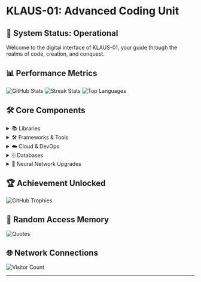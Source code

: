# KLAUS-01: Advanced Coding Unit

## 🤖 System Status: Operational

Welcome to the digital interface of KLAUS-01, your guide through the realms of code, creation, and conquest.

## 📊 Performance Metrics

![GitHub Stats](https://github-readme-stats.vercel.app/api?username=klaus-012&theme=dark&hide_border=false&include_all_commits=false&count_private=false)
![Streak Stats](https://github-readme-streak-stats.herokuapp.com/?user=klaus-012&theme=dark&hide_border=false)
![Top Languages](https://github-readme-stats.vercel.app/api/top-langs/?username=klaus-012&theme=dark&hide_border=false&include_all_commits=false&count_private=false&layout=compact)

## 🛠️ Core Components

<details>
<summary>📚 Libraries</summary>

- C#
- GraphQL
- Go
- Erlang
- HTML5
- Java
- JavaScript
- Kotlin
- Python
- TypeScript

</details>

<details>
<summary>🛠️ Frameworks & Tools</summary>

- .Net
- Ant Design
- Apache Kafka
- Bootstrap
- Apollo GraphQL
- Django
- Flutter
- Flask
- FastAPI
- React
- Node.js
- Next.js
- NestJS

</details>

<details>
<summary>☁️ Cloud & DevOps</summary>

- Firebase
- Google Cloud
- Netlify
- Docker
- Jenkins

</details>

<details>
<summary>🗄️ Databases</summary>

- Apache Cassandra
- Microsoft SQL Server
- MySQL
- PostgreSQL
- Redis

</details>

<details>
<summary>🧠 Neural Network Upgrades</summary>

- NumPy
- Pandas
- TensorFlow
- scikit-learn

</details>

## 🏆 Achievement Unlocked

![GitHub Trophies](https://github-profile-trophy.vercel.app/?username=klaus-012&theme=radical&no-frame=true&no-bg=false&margin-w=4)

## 💾 Random Access Memory

![Quotes](https://quotes-github-readme.vercel.app/api?type=vetical&theme=radical)

## 🌐 Network Connections

![Visitor Count](https://visitcount.itsvg.in/api?id=klaus-012&icon=0&color=0)

---

